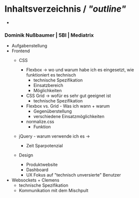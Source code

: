 # Inhaltsverzeichnis / *"outline"*
-
### Dominik Nußbaumer | 5BI | Mediatrix

* Aufgabenstellung
* Frontend
	* CSS
		* Flexbox -> wo und warum habe ich es eingesetzt, wie funktioniert es technisch
			* technische Spezifikation
			* Einsatzbereich
			* Möglichkeiten
		* CSS Grid -> wofür es sehr gut geeignet ist
			* technische Spezifikation
		* Flexbox vs. Grid - Was ich wann + warum
			* Gegenüberstellung
			* verschiedene Einsatzmöglichkeiten
		* normalize.css
			* Funktion	
		
	* jQuery - warum verwende ich es -> 
		* Zeit Sparpotenzial
	* Design 
		* Produktwebsite
		* Dashboard 
		* UX Fokus auf "technisch unversierte" Benutzer
* Websockets + Clemens
	* technische Spezifikation
	* Kommunikation mit dem Mischpult
